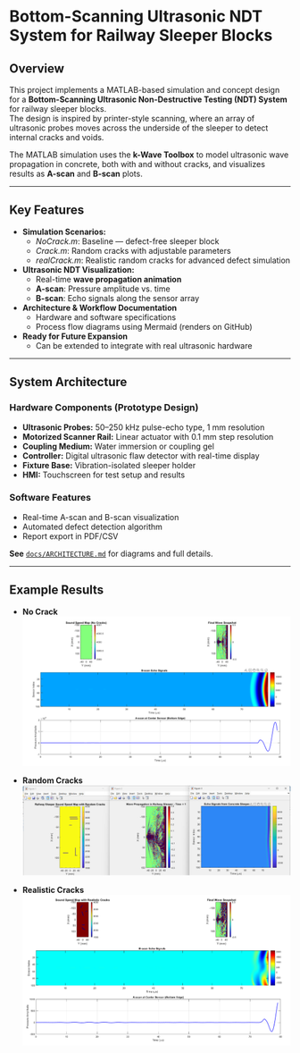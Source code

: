 # Bottom-Scanning Ultrasonic NDT System for Railway Sleeper Blocks

## Overview
This project implements a MATLAB-based simulation and concept design for a **Bottom-Scanning Ultrasonic Non-Destructive Testing (NDT) System** for railway sleeper blocks.  
The design is inspired by printer-style scanning, where an array of ultrasonic probes moves across the underside of the sleeper to detect internal cracks and voids.

The MATLAB simulation uses the **k-Wave Toolbox** to model ultrasonic wave propagation in concrete, both with and without cracks, and visualizes results as **A-scan** and **B-scan** plots.

---

## Key Features
- **Simulation Scenarios:**
  - *NoCrack.m*: Baseline — defect-free sleeper block
  - *Crack.m*: Random cracks with adjustable parameters
  - *realCrack.m*: Realistic random cracks for advanced defect simulation
- **Ultrasonic NDT Visualization:**
  - Real-time **wave propagation animation**
  - **A-scan**: Pressure amplitude vs. time
  - **B-scan**: Echo signals along the sensor array
- **Architecture & Workflow Documentation**
  - Hardware and software specifications
  - Process flow diagrams using Mermaid (renders on GitHub)
- **Ready for Future Expansion**
  - Can be extended to integrate with real ultrasonic hardware

---

## System Architecture

### Hardware Components (Prototype Design)
- **Ultrasonic Probes:** 50–250 kHz pulse-echo type, 1 mm resolution
- **Motorized Scanner Rail:** Linear actuator with 0.1 mm step resolution
- **Coupling Medium:** Water immersion or coupling gel
- **Controller:** Digital ultrasonic flaw detector with real-time display
- **Fixture Base:** Vibration-isolated sleeper holder
- **HMI:** Touchscreen for test setup and results

### Software Features
- Real-time A-scan and B-scan visualization
- Automated defect detection algorithm
- Report export in PDF/CSV

**See** [`docs/ARCHITECTURE.md`](docs/ARCHITECTURE.md) for diagrams and full details.

---

## Example Results
- **No Crack**
![NO Crack](results/NoCrack.png)

- **Random Cracks**
![Random Cracks](results/Crack.png)

- **Realistic Cracks**
![Realistic Cracks](results/RealisticCracks.png)


